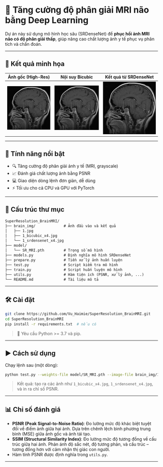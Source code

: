 # 🧠 Tăng cường độ phân giải MRI não bằng Deep Learning

Dự án này sử dụng mô hình học sâu (SRDenseNet) để **phục hồi ảnh MRI não có độ phân giải thấp**, giúp nâng cao chất lượng ảnh y tế phục vụ phân tích và chẩn đoán.

---

## 📸 Kết quả minh họa

| Ảnh gốc (High-Res) | Nội suy Bicubic | Kết quả từ SRDenseNet |
|--------------------|------------------|------------------------|
| ![Low](brain_img/3.jpg) | ![Bicubic](brain_img/3_bicubic_x4.jpg) | ![SR](brain_img/3_srdensenet_x4.jpg) |

---

## 🚀 Tính năng nổi bật

- 🔍 Tăng cường độ phân giải ảnh y tế (MRI, grayscale)
- 📈 Đánh giá chất lượng ảnh bằng PSNR
- 💻 Giao diện dòng lệnh đơn giản, dễ dùng
- ⚡ Tối ưu cho cả CPU và GPU với PyTorch

---

## 📁 Cấu trúc thư mục

```
SuperResolution_BrainMRI/
├── brain_img/             # Ảnh đầu vào và kết quả
│   ├── 1.jpg
│   ├── 1_bicubic_x4.jpg
│   └── 1_srdensenet_x4.jpg
├── model/
│   └── SR_MRI.pth         # Trọng số mô hình
├── models.py              # Định nghĩa mô hình SRDenseNet
├── prepare.py             # Tiền xử lý ảnh huấn luyện
├── test.py                # Script kiểm tra mô hình
├── train.py               # Script huấn luyện mô hình
├── utils.py               # Hàm tiện ích (PSNR, xử lý ảnh, ...)
└── README.md              # Tài liệu mô tả
```

---

## 🛠 Cài đặt

```bash
git clone https://github.com/Vu_Haimie/SuperResolution_BrainMRI.git
cd SuperResolution_BrainMRI
pip install -r requirements.txt  # nếu có
```

> 📌 Yêu cầu Python >= 3.7 và pip.

---

## ▶️ Cách sử dụng

Chạy lệnh sau (một dòng):

```bash
python test.py --weights-file model/SR_MRI.pth --image-file brain_img/1.jpg --scale 4
```

> Kết quả: tạo ra các ảnh như `1_bicubic_x4.jpg`, `1_srdensenet_x4.jpg`, và in ra chỉ số PSNR.

---

## 📊 Chỉ số đánh giá

- **PSNR (Peak Signal-to-Noise Ratio)**: Đo lường mức độ khác biệt tuyệt đối về điểm ảnh giữa hai ảnh. Dựa trên chênh lệch bình phương trung bình (MSE) giữa ảnh gốc và ảnh tái tạo.
- **SSIM (Structural Similarity Index)**: Đo lường mức độ tương đồng về cấu trúc giữa hai ảnh. Phản ánh độ sắc nét, độ tương phản, và cấu trúc – tương đồng hơn với cảm nhận thị giác con người.
- Hàm tính PSNR được định nghĩa trong `utils.py`.

---
